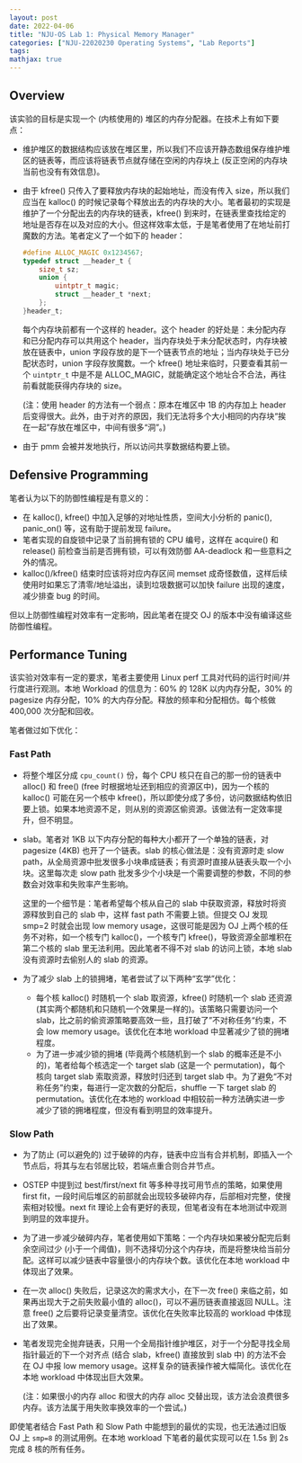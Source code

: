 ```yaml
---
layout: post
date: 2022-04-06
title: "NJU-OS Lab 1: Physical Memory Manager"
categories: ["NJU-22020230 Operating Systems", "Lab Reports"]
tags: 
mathjax: true
---
```


## Overview

该实验的目标是实现一个 (内核使用的) 堆区的内存分配器。在技术上有如下要点：

* 维护堆区的数据结构应该放在堆区里，所以我们不应该开静态数组保存维护堆区的链表等，而应该将链表节点就存储在空闲的内存块上 (反正空闲的内存块当前也没有有效信息)。<!-- more -->

* 由于 kfree() 只传入了要释放内存块的起始地址，而没有传入 size，所以我们应当在 kalloc() 的时候记录每个释放出去的内存块的大小。笔者最初的实现是维护了一个分配出去的内存块的链表，kfree() 到来时，在链表里查找给定的地址是否存在以及对应的大小。但这样效率太低，于是笔者使用了在地址前打魔数的方法。笔者定义了一个如下的 header：

    ```c
    #define ALLOC_MAGIC 0x1234567;
    typedef struct __header_t {
        size_t sz;
        union {
            uintptr_t magic;
            struct __header_t *next;
        };
    }header_t;
    ```

    每个内存块前都有一个这样的 header。这个 header 的好处是：未分配内存和已分配内存可以共用这个 header，当内存块处于未分配状态时，内存块被放在链表中，union 字段存放的是下一个链表节点的地址；当内存块处于已分配状态时，union 字段存放魔数。一个 kfree() 地址来临时，只要查看其前一个 `uintptr_t` 中是不是 ALLOC_MAGIC，就能确定这个地址合不合法，再往前看就能获得内存块的 size。

    (注：使用 header 的方法有一个弱点：原本在堆区中 1B 的内存加上 header 后变得很大。此外，由于对齐的原因，我们无法将多个大小相同的内存块“挨在一起”存放在堆区中，中间有很多“洞”。)

* 由于 pmm 会被并发地执行，所以访问共享数据结构要上锁。

## Defensive Programming

笔者认为以下的防御性编程是有意义的：

* 在 kalloc(), kfree() 中加入足够的对地址性质，空间大小分析的 panic(), panic_on() 等，这有助于提前发现 failure。
* 笔者实现的自旋锁中记录了当前拥有锁的 CPU 编号，这样在 acquire() 和 release() 前检查当前是否拥有锁，可以有效防御 AA-deadlock 和一些意料之外的情况。
* kalloc()/kfree() 结束时应该将对应内存区间 memset 成奇怪数值，这样后续使用时如果忘了清零/地址溢出，读到垃圾数据可以加快 failure 出现的速度，减少排查 bug 的时间。

但以上防御性编程对效率有一定影响，因此笔者在提交 OJ 的版本中没有编译这些防御性编程。

## Performance Tuning

该实验对效率有一定的要求，笔者主要使用 Linux perf 工具对代码的运行时间/并行度进行观测。本地 Workload 的信息为：$60\%$ 的 128K 以内内存分配，$30\%$ 的 pagesize 内存分配，$10\%$ 的大内存分配。释放的频率和分配相仿。每个核做 400,000 次分配和回收。

笔者做过如下优化：

### Fast Path

* 将整个堆区分成 `cpu_count()` 份，每个 CPU 核只在自己的那一份的链表中 alloc() 和 free() (free 时根据地址还到相应的资源区中)，因为一个核的 kalloc() 可能在另一个核中 kfree()，所以即使分成了多份，访问数据结构依旧要上锁。如果本地资源不足，则从别的资源区偷资源。该做法有一定效率提升，但不明显。

* slab。笔者对 1KB 以下内存分配的每种大小都开了一个单独的链表，对 pagesize (4KB) 也开了一个链表。slab 的核心做法是：没有资源时走 slow path，从全局资源中批发很多小块串成链表；有资源时直接从链表头取一个小块。这里每次走 slow path 批发多少个小块是一个需要调整的参数，不同的参数会对效率和失败率产生影响。

    这里的一个细节是：笔者希望每个核从自己的 slab 中获取资源，释放时将资源释放到自己的 slab 中，这样 fast path 不需要上锁。但提交 OJ 发现 smp=2 时就会出现 low memory usage，这很可能是因为 OJ 上两个核的任务不对称，如一个核专门 kalloc()，一个核专门 kfree()，导致资源全部堆积在第二个核的 slab 里无法利用。因此笔者不得不对 slab 的访问上锁，本地 slab 没有资源时去偷别人的 slab 的资源。

* 为了减少 slab 上的锁拥堵，笔者尝试了以下两种“玄学”优化：

    * 每个核 kalloc() 时随机一个 slab 取资源，kfree() 时随机一个 slab 还资源 (其实两个都随机和只随机一个效果是一样的)。该策略只需要访问一个 slab，比之前的偷资源策略要高效一些，且打破了”不对称任务“约束，不会 low memory usage。该优化在本地 workload 中显著减少了锁的拥堵程度。
    * 为了进一步减少锁的拥堵 (毕竟两个核随机到一个 slab 的概率还是不小的)，笔者给每个核选定一个 target slab (这是一个 permutation)，每个核向 target slab 索取资源，释放时归还到 target slab 中。为了避免“不对称任务”约束，每进行一定次数的分配后，shuffle 一下 target slab 的 permutation。该优化在本地的 workload 中相较前一种方法确实进一步减少了锁的拥堵程度，但没有看到明显的效率提升。

### Slow Path

* 为了防止 (可以避免的) 过于破碎的内存，链表中应当有合并机制，即插入一个节点后，将其与左右邻居比较，若端点重合则合并节点。

* OSTEP 中提到过 best/first/next fit 等多种寻找可用节点的策略，如果使用 first fit，一段时间后堆区的前部就会出现较多破碎内存，后部相对完整，使搜索相对较慢。next fit 理论上会有更好的表现，但笔者没有在本地测试中观测到明显的效率提升。

* 为了进一步减少破碎内存，笔者使用如下策略：一个内存块如果被分配完后剩余空间过少 (小于一个阈值)，则不选择切分这个内存块，而是将整块给当前分配。这样可以减少链表中容量很小的内存块个数。该优化在本地 workload 中体现出了效果。

* 在一次 alloc() 失败后，记录这次的需求大小，在下一次 free() 来临之前，如果再出现大于之前失败最小值的 alloc()，可以不遍历链表直接返回 NULL。注意 free() 之后要将记录变量清空。该优化在失败率比较高的 workload 中体现出了效果。

* 笔者发现完全抛弃链表，只用一个全局指针维护堆区，对于一个分配寻找全局指针最近的下一个对齐点 (结合 slab，kfree() 直接放到 slab 中) 的方法不会在 OJ 中报 low memory usage。这样复杂的链表操作被大幅简化。该优化在本地 workload 中体现出巨大效果。

    (注：如果很小的内存 alloc 和很大的内存 alloc 交替出现，该方法会浪费很多内存。该方法属于用失败率换效率的一个尝试。)

即使笔者结合 Fast Path 和 Slow Path 中能想到的最优的实现，也无法通过旧版 OJ 上 `smp=8` 的测试用例。在本地 workload 下笔者的最优实现可以在 1.5s 到 2s 完成 8 核的所有任务。